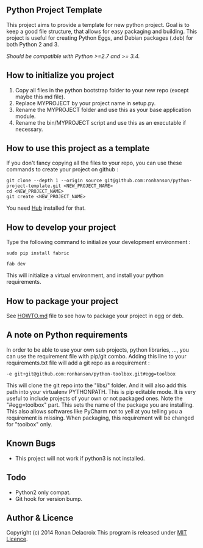 Python Project Template
-----------------------

This project aims to provide a template for new python project.
Goal is to keep a good file structure, that allows for easy packaging and building.
This project is useful for creating Python Eggs, and Debian packages (.deb) for both Python 2 and 3.

*Should be compatible with Python >=2.7 and >= 3.4.*


## How to initialize you project

1. Copy all files in the python bootstrap folder to your new repo (except maybe this md file).
2. Replace MYPROJECT by your project name in setup.py.
3. Rename the MYPROJECT folder and use this as your base application module.
4. Rename the bin/MYPROJECT script and use this as an executable if necessary.

## How to use this project as a template

If you don't fancy copying all the files to your repo, you can use these commands to create your project on github :

    git clone --depth 1 --origin source git@github.com:ronhanson/python-project-template.git <NEW_PROJECT_NAME>
    cd <NEW_PROJECT_NAME>
    git create <NEW_PROJECT_NAME>

You need [Hub](https://github.com/github/hub) installed for that.

## How to develop your project

Type the following command to initialize your development environment :

    sudo pip install fabric
    
    fab dev
    
This will initialize a virtual environment, and install your python requirements.

## How to package your project

See [HOWTO.md](HOWTO.md) file to see how to package your project in egg or deb.

## A note on Python requirements

In order to be able to use your own sub projects, python libraries, ..., you can use the requirement file with pip/git combo.
Adding this line to your requirements.txt file will add a git repo as a requirement :

    -e git+git@github.com:ronhanson/python-toolbox.git#egg=toolbox

This will clone the git repo into the "libs/" folder. And it will also add this path into your virtualenv PYTHONPATH.
This is pip editable mode. It is very useful to include projects of your own or not packaged ones.
Note the "#egg=toolbox" part. This sets the name of the package you are installing.
This also allows softwares like PyCharm not to yell at you telling you a requirement is missing.
When packaging, this requirement will be changed for "toolbox" only.

## Known Bugs

 - This project will not work if python3 is not installed.

## Todo

 - Python2 only compat.
 - Git hook for version bump.
 
## Author & Licence

Copyright (c) 2014 Ronan Delacroix
This program is released under [MIT Licence](LICENSE.txt).
